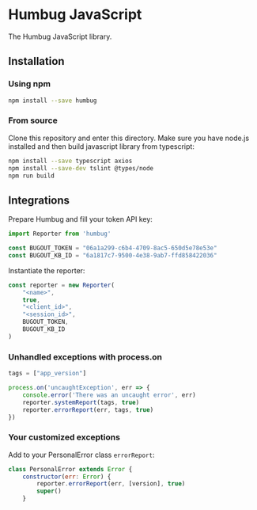 # Humbug JavaScript

The Humbug JavaScript library.

## Installation

### Using npm

```bash
npm install --save humbug
```

### From source

Clone this repository and enter this directory. Make sure you have node.js installed and then build javascript library from typescript:
```bash
npm install --save typescript axios
npm install --save-dev tslint @types/node
npm run build
```

## Integrations

Prepare Humbug and fill your token API key:
```javascript
import Reporter from 'humbug'

const BUGOUT_TOKEN = "06a1a299-c6b4-4709-8ac5-650d5e78e53e"
const BUGOUT_KB_ID = "6a1817c7-9500-4e38-9ab7-ffd858422036"
```

Instantiate the reporter:
```javascript
const reporter = new Reporter(
    "<name>", 
    true, 
    "<client_id>", 
    "<session_id>", 
    BUGOUT_TOKEN, 
    BUGOUT_KB_ID
)
```

### Unhandled exceptions with process.on

```javascript
tags = ["app_version"]

process.on('uncaughtException', err => {
    console.error('There was an uncaught error', err)
    reporter.systemReport(tags, true)
    reporter.errorReport(err, tags, true)
})
```

### Your customized exceptions

Add to your PersonalError class `errorReport`:
```javascript
class PersonalError extends Error {
    constructor(err: Error) {
        reporter.errorReport(err, [version], true)
        super()
    }
```
